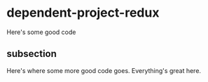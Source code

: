 # dependent-project-redux

Here's some good code

## subsection

Here's where some more good code goes. Everything's great here.
